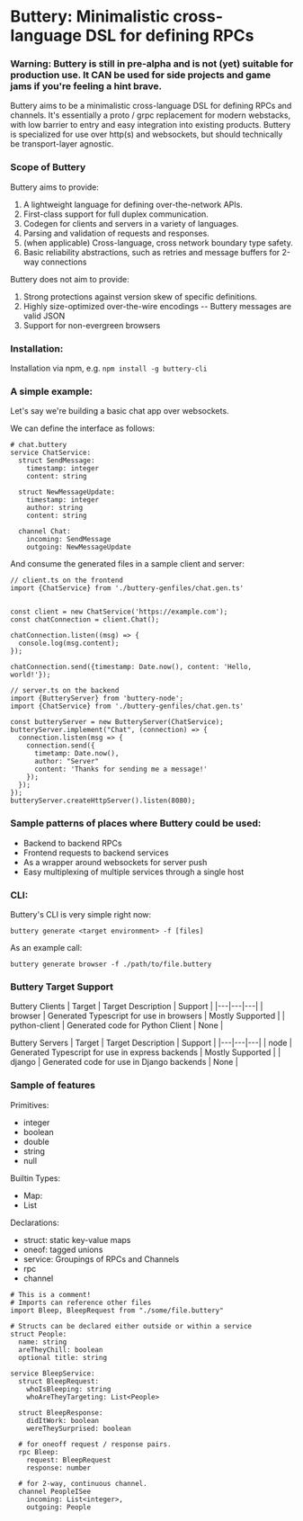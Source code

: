# Buttery: Minimalistic cross-language DSL for defining RPCs

### Warning: Buttery is still in pre-alpha and is not (yet) suitable for production use. It CAN be used for side projects and game jams if you're feeling a hint brave.

Buttery aims to be a minimalistic cross-language DSL for defining RPCs and channels.
It's essentially a proto / grpc replacement for modern webstacks, with low
barrier to entry and easy integration into existing products. Buttery is specialized
for use over http(s) and websockets, but should technically be transport-layer
agnostic.

### Scope of Buttery

Buttery aims to provide:

1. A lightweight language for defining over-the-network APIs.
2. First-class support for full duplex communication.
3. Codegen for clients and servers in a variety of languages.
4. Parsing and validation of requests and responses.
5. (when applicable) Cross-language, cross network boundary type safety.
6. Basic reliability abstractions, such as retries and message buffers for 2-way
   connections

Buttery does not aim to provide:

1. Strong protections against version skew of specific definitions.
2. Highly size-optimized over-the-wire encodings -- Buttery messages are valid JSON
3. Support for non-evergreen browsers

### Installation:

Installation via npm, e.g. `npm install -g buttery-cli`

### A simple example:

Let's say we're building a basic chat app over websockets.

We can define the interface as follows:

```
# chat.buttery
service ChatService:
  struct SendMessage:
    timestamp: integer
    content: string

  struct NewMessageUpdate:
    timestamp: integer
    author: string
    content: string

  channel Chat:
    incoming: SendMessage
    outgoing: NewMessageUpdate
```

And consume the generated files in a sample client and server:

```
// client.ts on the frontend
import {ChatService} from './buttery-genfiles/chat.gen.ts'


const client = new ChatService('https://example.com');
const chatConnection = client.Chat();

chatConnection.listen((msg) => {
  console.log(msg.content);
});

chatConnection.send({timestamp: Date.now(), content: 'Hello, world!'});

```

```
// server.ts on the backend
import {ButteryServer} from 'buttery-node';
import {ChatService} from './buttery-genfiles/chat.gen.ts'

const butteryServer = new ButteryServer(ChatService);
butteryServer.implement("Chat", (connection) => {
  connection.listen(msg => {
    connection.send({
      timetamp: Date.now(),
      author: "Server"
      content: 'Thanks for sending me a message!'
    });
  });
});
butteryServer.createHttpServer().listen(8080);

```

### Sample patterns of places where Buttery could be used:

- Backend to backend RPCs
- Frontend requests to backend services
- As a wrapper around websockets for server push
- Easy multiplexing of multiple services through a single host

### CLI:

Buttery's CLI is very simple right now:

`buttery generate <target environment> -f [files]`

As an example call:

`buttery generate browser -f ./path/to/file.buttery`

### Buttery Target Support

Buttery Clients
| Target | Target Description | Support |
|---|---|---|
| browser | Generated Typescript for use in browsers | Mostly Supported |
| python-client | Generated code for Python Client | None |

Buttery Servers
| Target | Target Description | Support |
|---|---|---|
| node | Generated Typescript for use in express backends | Mostly Supported |
| django | Generated code for use in Django backends | None |

### Sample of features

Primitives:

- integer
- boolean
- double
- string
- null

Builtin Types:

- Map:
- List

Declarations:

- struct: static key-value maps
- oneof: tagged unions
- service: Groupings of RPCs and Channels
- rpc
- channel

```
# This is a comment!
# Imports can reference other files
import Bleep, BleepRequest from "./some/file.buttery"

# Structs can be declared either outside or within a service
struct People:
  name: string
  areTheyChill: boolean
  optional title: string

service BleepService:
  struct BleepRequest:
    whoIsBleeping: string
    whoAreTheyTargeting: List<People>

  struct BleepResponse:
    didItWork: boolean
    wereTheySurprised: boolean

  # for oneoff request / response pairs.
  rpc Bleep:
    request: BleepRequest
    response: number

  # for 2-way, continuous channel.
  channel PeopleISee
    incoming: List<integer>,
    outgoing: People

```

